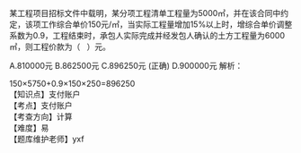 <p>某工程项目招标文件中载明，某分项工程清单工程量为5000㎡，并在该合同中约定，该项工作综合单价150元/㎡，当实际工程量增加15%以上时，增综合单价调整系数为0.9，工程结束时，承包人实际完成并经发包人确认的土方工程量为6000㎡，则工程价款为（ &nbsp; ）元。</p>
A.810000元
B.862500元
C.896250元  (正确)
D.900000元
解析：<p>150×5750+0.9×150×250=896250<br/>【知识点】支付账户<br/>【考点】支付账户<br/>【考查方向】计算<br/>【难度】易<br/>【题库维护老师】yxf</p>
